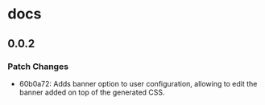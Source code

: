 # docs

## 0.0.2

### Patch Changes

- 60b0a72: Adds banner option to user configuration, allowing to edit the banner added on top of the generated CSS.
